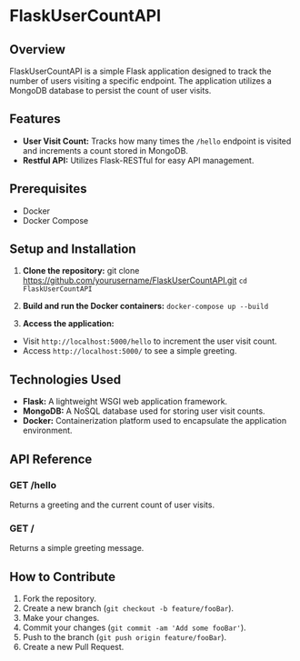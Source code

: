 # FlaskUserCountAPI

## Overview
FlaskUserCountAPI is a simple Flask application designed to track the number of users visiting a specific endpoint. The application utilizes a MongoDB database to persist the count of user visits.


## Features
- **User Visit Count:** Tracks how many times the `/hello` endpoint is visited and increments a count stored in MongoDB.
- **Restful API:** Utilizes Flask-RESTful for easy API management.

## Prerequisites
- Docker
- Docker Compose

## Setup and Installation
1. **Clone the repository:**
git clone https://github.com/yourusername/FlaskUserCountAPI.git
`cd FlaskUserCountAPI`


2. **Build and run the Docker containers:**
`docker-compose up --build
`


3. **Access the application:**
- Visit `http://localhost:5000/hello` to increment the user visit count.
- Access `http://localhost:5000/` to see a simple greeting.

## Technologies Used
- **Flask:** A lightweight WSGI web application framework.
- **MongoDB:** A NoSQL database used for storing user visit counts.
- **Docker:** Containerization platform used to encapsulate the application environment.

## API Reference
### GET /hello
Returns a greeting and the current count of user visits.

### GET /
Returns a simple greeting message.

## How to Contribute
1. Fork the repository.
2. Create a new branch (`git checkout -b feature/fooBar`).
3. Make your changes.
4. Commit your changes (`git commit -am 'Add some fooBar'`).
5. Push to the branch (`git push origin feature/fooBar`).
6. Create a new Pull Request.
